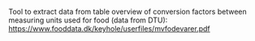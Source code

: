Tool to extract data from table overview of conversion factors between measuring units used for food (data from DTU): https://www.fooddata.dk/keyhole/userfiles/mvfodevarer.pdf
